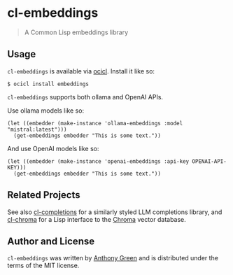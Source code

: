 # cl-embeddings
> A Common Lisp embeddings library

Usage
------

`cl-embeddings` is available via [ocicl](https://github.com/ocicl/ocicl).  Install it like so:
```
$ ocicl install embeddings
```

`cl-embeddings` supports both ollama and OpenAI APIs.

Use ollama models like so:
```
(let ((embedder (make-instance 'ollama-embeddings :model "mistral:latest")))
  (get-embeddings embedder "This is some text."))
```

And use OpenAI models like so:
```
(let ((embedder (make-instance 'openai-embeddings :api-key OPENAI-API-KEY)))
  (get-embeddings embedder "This is some text."))
```

Related Projects
-----------------

See also [cl-completions](https://github.com/atgreen/cl-completions)
for a similarly styled LLM completions library, and
[cl-chroma](https://github.com/atgreen/cl-chroma) for a Lisp interface
to the [Chroma](https://www.trychroma.com/) vector database.

Author and License
-------------------

``cl-embeddings`` was written by [Anthony
Green](https://github.com/atgreen) and is distributed under the terms
of the MIT license.

